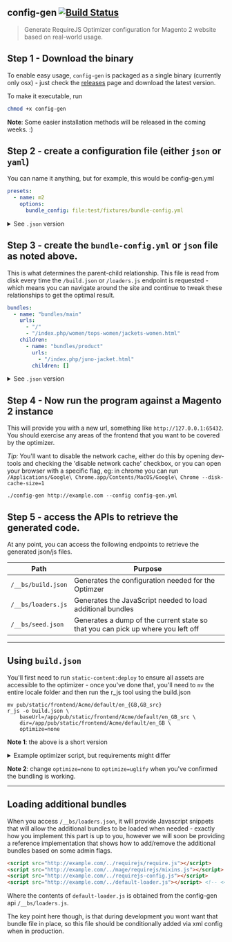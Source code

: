## config-gen [![Build Status](https://travis-ci.org/WeareJH/config-gen.svg?branch=master)](https://travis-ci.org/WeareJH/config-gen)

> Generate RequireJS Optimizer configuration for Magento 2 website based on real-world usage.

## Step 1 - Download the binary

To enable easy usage, `config-gen` is packaged as a single binary (currently only osx) - just check
the [releases](https://github.com/shakyShane/config-gen/releases) page and download the latest version.

To make it executable, run

```sh
chmod +x config-gen
```

**Note**: Some easier installation methods will be released in the coming weeks. :)

## Step 2 - create a configuration file (either `json` or `yaml`)

You can name it anything, but for example, this would be config-gen.yml

```yml
presets:
  - name: m2
    options:
      bundle_config: file:test/fixtures/bundle-config.yml
```

<details>
  <summary>See <code>.json</code> version</summary><p>

    {
      "presets": [
        {
          "name": "m2",
          "options": {
            "bundle_config": "file:test/fixtures/bundle-config.json"
          }
        }
      ]
    }

</p>
</details>

## Step 3 - create the `bundle-config.yml` or `json` file as noted above.

This is what determines the parent-child relationship. This file is 
read from disk every time the `/build.json` or `/loaders.js` endpoint is
requested - which means you can navigate around the site and continue
to tweak these relationships to get the optimal result.

```yml
bundles:
  - name: "bundles/main"
    urls:
      - "/"
      - "/index.php/women/tops-women/jackets-women.html"
    children:
      - name: "bundles/product"
        urls:
          - "/index.php/juno-jacket.html"
        children: []
```

<details>
  <summary>See <code>.json</code> version</summary><p>

    {
      "bundles": [
        {
          "name": "bundles/main",
          "urls": [
            "/",
            "/index.php/women/tops-women/jackets-women.html"
          ],
          "children": [
            {
              "name": "bundles/product",
              "urls": [
                "/index.php/juno-jacket.html"
              ],
              "children": []
            }
          ]
        }
      ]
    }

</p>
</details>

## Step 4 - Now run the program against a Magento 2 instance

This will provide you with a new url, something like `http://127.0.0.1:65432`. You should
exercise any areas of the frontend that you want to be covered by the optimizer.

*Tip:* You'll want to disable the network cache, either do this by opening dev-tools and checking
the 'disable network cache' checkbox, or you can open your browser with a specific flag, eg: in chrome
you can run `/Applications/Google\ Chrome.app/Contents/MacOS/Google\ Chrome --disk-cache-size=1`

```
./config-gen http://example.com --config config-gen.yml
```

## Step 5 - access the APIs to retrieve the generated code.

At any point, you can access the following endpoints to retrieve the generated json/js files.

|Path|Purpose|
|---|---|
|`/__bs/build.json`|Generates the configuration needed for the Optimzer|
|`/__bs/loaders.js`|Generates the JavaScript needed to load additional bundles|
|`/__bs/seed.json`|Generates a dump of the current state so that you can pick up where you left off|

---

## Using `build.json`

You'll first need to run `static-content:deploy` to ensure all assets are accessible to the optimizer - 
once you've done that, you'll need to `mv` the entire locale folder and then run the r_js tool using the 
build.json

```
mv pub/static/frontend/Acme/default/en_{GB,GB_src}
r_js -o build.json \
    baseUrl=/app/pub/static/frontend/Acme/default/en_GB_src \
    dir=/app/pub/static/frontend/Acme/default/en_GB \
    optimize=none
```

**Note 1**: the above is a short version

<details>
  <summary>Example optimizer script, but requirements might differ</summary><p>
    
    #!/usr/bin/env bash
    path=pub/static/frontend/
    # List all frontend theme locales, excluding the Magento themes
    dirs=`ls -d $path/*/*/*/ | grep -v Magento`
    
    for dir in $dirs
    do
        locale=$path"/"$dir
        source=$path"/"$dir"_src"
        # Rename original theme to _src
        mv  $locale $source
        # Run requireJS optimizer script
        r_js -o build.json \
            baseUrl=$source \
            dir=$locale \
            optimize=none
    
        if [ $? -eq 0 ];
        then
            # Command succesfull, remove _src folder
            rm -rf $source
        else
            # Command failed, restore original theme files
            rm -rf $locale
            mv $source $locale
        fi
    done
</p>
</details>

**Note 2**: change `optimize=none` to `optimize=uglify` when you've confirmed the bundling is working.

---

## Loading additional bundles

When you access `/__bs/loaders.json`, it will provide Javascript snippets that will allow the additional bundles
to be loaded when needed - exactly how you implement this part is up to you, however we will soon be providing a reference
implementation that shows how to add/remove the additional bundles based on some admin flags.

```html
<script src="http://example.com/../requirejs/require.js"></script>
<script src="http://example.com/../mage/requirejs/mixins.js"></script>
<script src="http://example.com/../requirejs-config.js"></script>
<script src="http://example.com/../default-loader.js"></script> <!-- <<<< this is the new file -->
```

Where the contents of `default-loader.js` is obtained from the config-gen api `/__bs/loaders.js`.

The key point here though, is that during development you wont want that bundle file in place, so this file
should be conditionally added via xml config when in production.
